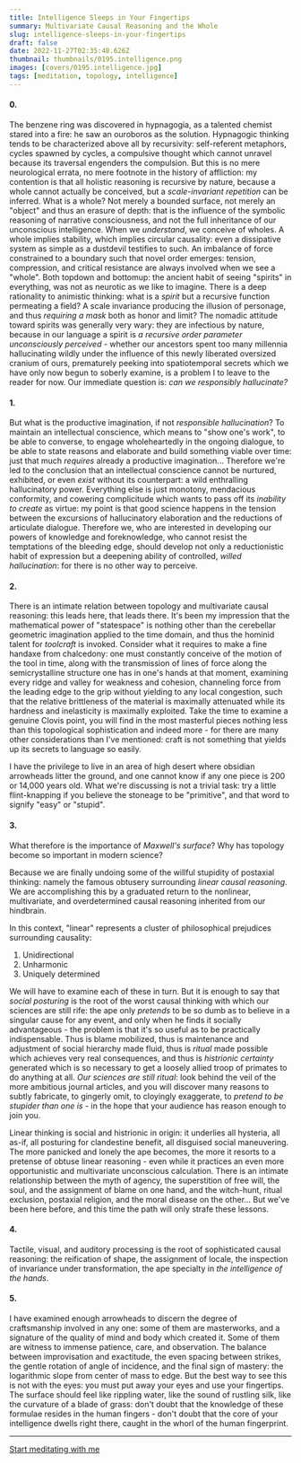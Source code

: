 ```yaml
---
title: Intelligence Sleeps in Your Fingertips
summary: Multivariate Causal Reasoning and the Whole
slug: intelligence-sleeps-in-your-fingertips
draft: false
date: 2022-11-27T02:35:48.626Z
thumbnail: thumbnails/0195.intelligence.png
images: [covers/0195.intelligence.jpg]
tags: [meditation, topology, intelligence]
---
```


#### 0.

The benzene ring was discovered in hypnagogia, as a talented chemist stared into a fire: he saw an ouroboros as the solution. Hypnagogic thinking tends to be characterized above all by recursivity: self-referent metaphors, cycles spawned by cycles, a compulsive thought which cannot unravel because its traversal engenders the compulsion. But this is no mere neurological errata, no mere footnote in the history of affliction: my contention is that all holistic reasoning is recursive by nature, because a whole cannot actually be conceived, but a *scale-invariant repetition* can be inferred. What is a whole? Not merely a bounded surface, not merely an "object" and thus an erasure of depth: that is the influence of the symbolic reasoning of narrative consciousness, and not the full inheritance of our unconscious intelligence. When we *understand*, we conceive of wholes. A whole implies stability, which implies circular causality: even a dissipative system as simple as a dustdevil testifies to such. An imbalance of force constrained to a boundary such that novel order emerges: tension, compression, and critical resistance are always involved when we see a "whole". Both topdown and bottomup: the ancient habit of seeing "spirits" in everything, was not as neurotic as we like to imagine. There is a deep rationality to animistic thinking: what is a *spirit* but a recursive function permeating a field? A scale invariance producing the illusion of personage, and thus *requiring a mask* both as honor and limit? The nomadic attitude toward spirits was generally very wary: they are infectious by nature, because in our language a spirit is *a recursive order parameter unconsciously perceived* - whether our ancestors spent too many millennia hallucinating wildly under the influence of this newly liberated oversized cranium of ours, prematurely peeking into spatiotemporal secrets which we have only now begun to soberly examine, is a problem I to leave to the reader for now. Our immediate question is: *can we responsibly hallucinate?*

#### 1.

But what is the productive imagination, if not *responsible hallucination*? To maintain an intellectual conscience, which means to "show one's work", to be able to converse, to engage wholeheartedly in the ongoing dialogue, to be able to state reasons and elaborate and build something viable over time: just that much *requires* already a productive imagination... Therefore we're led to the conclusion that an intellectual conscience cannot be nurtured, exhibited, or even *exist* without its counterpart: a wild enthralling hallucinatory power. Everything else is just monotony, mendacious conformity, and cowering complicitude which wants to pass off its *inability to create* as virtue: my point is that good science happens in the tension between the excursions of hallucinatory elaboration and the reductions of articulate dialogue. Therefore we, who are interested in developing our powers of knowledge and foreknowledge, who cannot resist the temptations of the bleeding edge, should develop not only a reductionistic habit of expression but a deepening ability of controlled, *willed hallucination*: for there is no other way to perceive.

#### 2.

There is an intimate relation between topology and multivariate causal reasoning: this leads here, that leads there. It's been my impression that the mathematical power of "statespace" is nothing other than the cerebellar geometric imagination applied to the time domain, and thus the hominid talent for *toolcraft* is invoked. Consider what it requires to make a fine handaxe from chalcedony: one must constantly conceive of the motion of the tool in time, along with the transmission of lines of force along the semicrystalline structure one has in one's hands at that moment, examining every ridge and valley for weakness and cohesion, channeling force from the leading edge to the grip without yielding to any local congestion, such that the relative brittleness of the material is maximally attenuated while its hardness and inelasticity is maximally exploited. Take the time to examine a genuine Clovis point, you will find in the most masterful pieces nothing less than this topological sophistication and indeed more - for there are many other considerations than I've mentioned: craft is not something that yields up its secrets to language so easily.

I have the privilege to live in an area of high desert where obsidian arrowheads litter the ground, and one cannot know if any one piece is 200 or 14,000 years old. What we're discussing is not a trivial task: try a little flint-knapping if you believe the stoneage to be "primitive", and that word to signify "easy" or "stupid".

#### 3.

What therefore is the importance of *Maxwell's surface*? Why has topology become so important in modern science?

Because we are finally undoing some of the willful stupidity of postaxial thinking: namely the famous obtusery surrounding *linear causal reasoning*. We are accomplishing this by a graduated return to the nonlinear, multivariate, and overdetermined causal reasoning inherited from our hindbrain.

In this context, "linear" represents a cluster of philosophical prejudices surrounding causality:

1. Unidirectional
2. Unharmonic
3. Uniquely determined

We will have to examine each of these in turn. But it is enough to say that *social posturing* is the root of the worst causal thinking with which our sciences are still rife: the ape only *pretends* to be so dumb as to believe in a singular cause for any event, and only when he finds it socially advantageous - the problem is that it's so useful as to be practically indispensable. Thus is blame mobilized, thus is maintenance and adjustment of social hierarchy made fluid, thus is *ritual* made possible which achieves very real consequences, and thus is *histrionic certainty* generated which is so necessary to get a loosely allied troop of primates to do anything at all. *Our sciences are still ritual*: look behind the veil of the more ambitious journal articles, and you will discover many reasons to subtly fabricate, to gingerly omit, to cloyingly exaggerate, to *pretend to be stupider than one is* - in the hope that your audience has reason enough to join you.

Linear thinking is social and histrionic in origin: it underlies all hysteria, all as-if, all posturing for clandestine benefit, all disguised social maneuvering. The more panicked and lonely the ape becomes, the more it resorts to a pretense of obtuse linear reasoning - even while it practices an even more opportunistic and multivariate unconscious calculation. There is an intimate relationship between the myth of agency, the superstition of free will, the soul, and the assignment of blame on one hand, and the witch-hunt, ritual exclusion, postaxial religion, and the moral disease on the other... But we've been here before, and this time the path will only strafe these lessons.

#### 4.

Tactile, visual, and auditory processing is the root of sophisticated causal reasoning: the reification of shape, the assignment of locale, the inspection of invariance under transformation, the ape specialty in *the intelligence of the hands*.

#### 5.

I have examined enough arrowheads to discern the degree of craftsmanship involved in any one: some of them are masterworks, and a signature of the quality of mind and body which created it. Some of them are witness to immense patience, care, and observation. The balance between improvisation and exactitude, the even spacing between strikes, the gentle rotation of angle of incidence, and the final sign of mastery: the logarithmic slope from center of mass to edge. But the best way to see this is not with the eyes: you must put away your eyes and use your fingertips. The surface should feel like rippling water, like the sound of rustling silk, like the curvature of a blade of grass: don't doubt that the knowledge of these formulae resides in the human fingers - don't doubt that the core of your intelligence dwells right there, caught in the whorl of the human fingerprint.

---

[Start meditating with me][studentship]

[studentship]: https://www.hautogdoad.com/studentship.html
